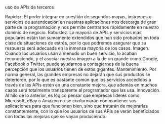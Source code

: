 uso de APIs de terceros

Rapidez. El poder integrar en cuestión de segundos mapas, imágenes o servicios de autenticación en nuestras aplicaciones nos descarga de gran parte de la programación y nos permite centrarnos rápidamente en nuestro dominio de negocio.
Robustez. La mayoría de APIs y servicios más populares están tan sumamente extendidos que han sido probados en toda clase de situaciones de estrés, por lo que podremos asegurar que su respuesta será adecuada en la inmensa mayoría de los casos.
Imagen. Cuando los usuarios usan a menudo un buen servicio, lo acaban reconociendo, y el asociar nuestra imagen a la de un grande como Google, Facebook o Twitter, puede ayudarnos a contagiarnos de la buena percepción que los usuarios tienen de estos gigantes.
Mantenimiento. Por norma general, las grandes empresas no dejarán que sus productos se deterioren, por lo que es bastante común que los servicios accedidos a través de las APIs estén en una constante mejora, que además en muchos casos será totalmente transparente al programador que las usa.
Innovación. Al hilo de lo anterior, es lógico pensar que empresas líderes como Microsoft, eBay o Amazon no se conformarán con mantener sus aplicaciones para que funcionen bien, sino que tratarán de mejorarlas constantemente, con lo que los usuarios de sus APIs se verán beneficiados con todas las mejoras que se vayan produciendo.
